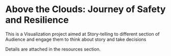 # Above the Clouds: Journey of Safety and Resilience


This is a Visualization project aimed at Story-telling to different section of Audience and engage them to think about story and take decisions

Details are attached in the resources section.
